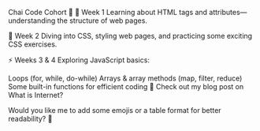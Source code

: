 Chai Code Cohort 🚀
📌 Week 1
Learning about HTML tags and attributes—understanding the structure of web pages.

🎨 Week 2
Diving into CSS, styling web pages, and practicing some exciting CSS exercises.

⚡ Weeks 3 & 4
Exploring JavaScript basics:

Loops (for, while, do-while)
Arrays & array methods (map, filter, reduce)
Some built-in functions for efficient coding
🔗 Check out my blog post on What is Internet?

Would you like me to add some emojis or a table format for better readability? 🚀
